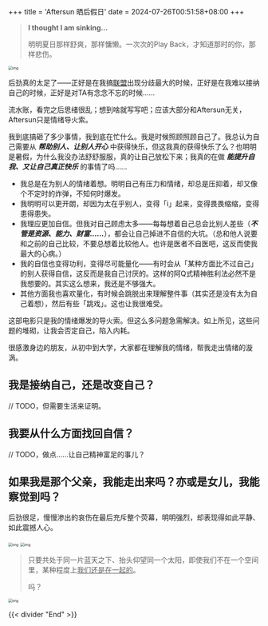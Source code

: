 +++
title = 'Aftersun 晒后假日'
date = 2024-07-26T00:51:58+08:00
+++

> **I thought I am sinking...**
>
> 明明夏日那样舒爽，那样慵懒。一次次的Play Back，才知道那时的你，那样悲伤。

<!--more-->

<img src="http://cos-pic.wangdh.cn/202407260143767.webp" alt="img" style="zoom:50%;" />

后劲真的太足了——正好是在我搞<u>联盟</u>出现分歧最大的时候，正好是在我难以接纳自己的时候，正好是对TA有念念不忘的时候……

流水账，看完之后思绪很乱；想到啥就写写吧；应该大部分和Aftersun无关，Aftersun只是情绪导火索。

我到底搞砸了多少事情，我到底在忙什么。我是时候照顾照顾自己了。我总认为自己需要从 ***帮助别人、让别人开心*** 中获得快乐，但这我真的获得快乐了么？也明明是暑假，为什么我没办法舒舒服服，真的让自己放松下来；我真的在做 ***能提升自我、又让自己真正快乐*** 的事情了吗……

- 我总是在为别人的情绪着想。明明自己有压力和情绪，却总是压抑着，却又像个不定时的炸弹，不知何时爆发。
- 我明明可以更开朗，却因为太在乎别人，变得「i」起来，变得畏畏缩缩，变得患得患失。
- 我理应更加自信。但我对自己顾虑太多——每每想着自己总会比别人差些（***不管是资源、能力、财富……***），都会让自己掉进不自信的大坑。（总和他人说要和之前的自己比较，不要总想着比较他人。也许是医者不自医吧，这反而使我最大的心病。）
- 我的自信也变得功利，变得尽可能量化——有时会从「某种方面比不过自己」的别人获得自信，这反而是我自己讨厌的。这样的阿Q式精神胜利法必然不是我想要的。其实这么想来，我还是不够强大。
- 其他方面我也喜欢量化，有时候会跳脱出来理解整件事（其实还是没有太为自己着想），然后有些「跳戏」。这也让我很难受。

这部电影只是我的情绪爆发的导火索。但这么多问题急需解决。如上所见，这些问题的堆砌，让我会否定自己，陷入内耗。

很感激身边的朋友，从初中到大学，大家都在理解我的情绪，帮我走出情绪的漩涡。

## 我是接纳自己，还是改变自己？

// TODO，但需要生活来证明。

## 我要从什么方面找回自信？

// TODO，做点……让自己精神富足的事儿？

## 如果我是那个父亲，我能走出来吗？亦或是女儿，我能察觉到吗？

后劲很足，慢慢渗出的哀伤在最后充斥整个荧幕，明明强烈，却表现得如此平静、如此震撼人心。

<img src="http://cos-pic.wangdh.cn/202407260143891.webp" alt="img" style="zoom:50%;" />

<img src="http://cos-pic.wangdh.cn/202407260144440.jpeg" alt="img" style="zoom:50%;" />

> 只要共处于同一片蓝天之下、抬头仰望同一个太阳，即使我们不在一个空间里，某种程度上<u>我们还是在一起的</u>。
>
> 吗？

<img src="http://cos-pic.wangdh.cn/202407260150819.jpeg" alt="img" style="zoom:50%;" />

{{< divider "End" >}}

